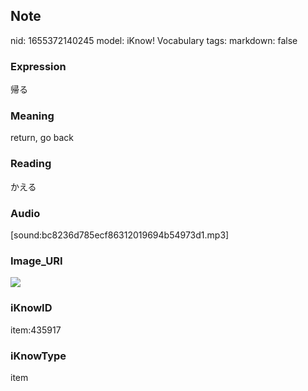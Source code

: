 ## Note
nid: 1655372140245
model: iKnow! Vocabulary
tags: 
markdown: false

### Expression
帰る

### Meaning
return, go back

### Reading
かえる

### Audio
[sound:bc8236d785ecf86312019694b54973d1.mp3]

### Image_URI
<img src="17b2ac64537e8ef2f9e1bab9c73680b6.jpg">

### iKnowID
item:435917

### iKnowType
item
